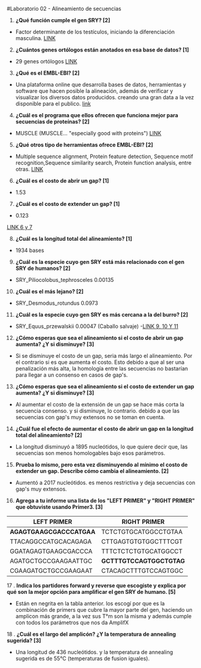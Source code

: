 #Laboratorio 02 - Alineamiento de secuencias 
1. **¿Qué función cumple el gen SRY? [2]**
  - Factor determinante de los testículos, iniciando la diferenciación masculina. [LINK](https://www.ncbi.nlm.nih.gov/gene/6736)

2. **¿Cuántos genes ortólogos están anotados en esa base de datos? [1]**
  - 29 genes ortólogos [LINK](https://www.ncbi.nlm.nih.gov/gene/?Term=ortholog_gene_6736[group])
3. **¿Qué es el EMBL-EBI? [2]**
  - Una plataforma online que desarrolla bases de datos, herramientas y software que hacen posible la alineación, además de verificar y visualizar los diversos datos producidos. creando una gran data a la vez disponible para el publico. 
 [link](https://www.ebi.ac.uk/about/our-impact)
4. **¿Cuál es el programa que ellos ofrecen que funciona mejor para secuencias de proteínas? [2]**
  - MUSCLE (MUSCLE... "especially good with proteins")
  [LINK](https://www.ebi.ac.uk/Tools/msa/)

5. **¿Qué otros tipo de herramientas ofrece EMBL-EBI? [2]**
  - Multiple sequence alignment, Protein feature detection, Sequence motif recognition,Sequence similarity search, Protein function analysis, entre otras.
  [LINK](https://www.ebi.ac.uk/services)
6. **¿Cuál es el costo de abrir un gap? [1]**
  - 1.53
7. **¿Cuál es el costo de extender un gap? [1]**
  - 0.123

   [LINK 6 y 7](https://www.ebi.ac.uk/Tools/msa/mafft/)

8. **¿Cuál es la longitud total del alineamiento? [1]**
  - 1934 bases
9. **¿Cuál es la especie cuyo gen SRY está más relacionado con el gen SRY de humanos? [2]**
  - SRY_Piliocolobus_tephrosceles 0.00135
10. **¿Cuál es el más lejano? [2]**
  - SRY_Desmodus_rotundus 0.0973

11. **¿Cuál es la especie cuyo gen SRY es más cercana a la del burro? [2]**
  - SRY_Equus_przewalskii 0.00047 (Caballo salvaje)
  -[LINK 9, 10 Y 11](https://www.ebi.ac.uk/Tools/services/web/toolresult.ebi?jobId=mafft-I20180810-171043-0177-8926314-p2m&analysis=phylotree)

12. **¿Cómo esperas que sea el alineamiento si el costo de abrir un gap aumenta? ¿Y si disminuye? [3]**

  - Si se disminuye el costo de un gap, seria más largo el alineamiento. Por el contrario si es que aumenta el costo. Esto debido a que al ser una penalización más alta, la homología entre las secuencias no bastarían para llegar a un consenso en casos de gap's.

13. **¿Cómo esperas que sea el alineamiento si el costo de extender un gap aumenta? ¿Y si disminuye? [3]**

  - Al aumentar el costo de la extensión de un gap se hace más corta la secuencia consenso. y si disminuye, lo contrario. debido a que las secuencias con gap's muy extensos no se toman en cuenta.

14. **¿Cuál fue el efecto de aumentar el costo de abrir un gap en la longitud total del alineamiento? [2]**

  -  La longitud disminuyó a 1895 nucleótidos, lo que quiere decir que, las secuencias son menos homologables bajo esos parámetros.

15. **Prueba lo mismo, pero esta vez disminuyendo al mínimo el costo de extender un gap. Describe cómo cambia el alineamiento. [2]**

  - Aumentó a 2017 nucleótidos. es menos restrictiva y deja secuencias con gap's muy extensos. 

16. **Agrega a tu informe una lista de los "LEFT PRIMER" y "RIGHT PRIMER" que obtuviste usando Primer3. [3]**

| LEFT PRIMER   | RIGHT PRIMER    |
| ------------- | ------------- |
| __AGAGTGAAGCGACCCATGAA__ | TCTCTGTGCATGGCCTGTAA|
| TTACAGGCCATGCACAGAGA  | CTTGAGTGTGTGGCTTTCGT |
| GGATAGAGTGAAGCGACCCA | TTTCTCTCTGTGCATGGCCT |
| AGATGCTGCCGAAGAATTGC| **GCTTTGTCCAGTGGCTGTAG** |
| CGAAGATGCTGCCGAAGAAT | CTACAGCTTTGTCCAGTGGC |.

17 . **Indica los partidores forward y reverse que escogiste y explica por qué son la mejor opción para amplificar el gen SRY de humano. [5]**

  - Están en negrita en la tabla anterior. los escogí por que es la combinación de primers que cubre la mayor parte del gen, haciendo un amplicon más grande, a la vez sus T°m son la misma y además cumple con todos los parámetros que nos da AmplifX

18 . **¿Cuál es el largo del amplicón? ¿Y la temperatura de annealing sugerida? [3]**

- Una longitud de 436 nucleótidos.   y la temperatura de annealing sugerida es de 55°C (temperaturas de fusion iguales).





